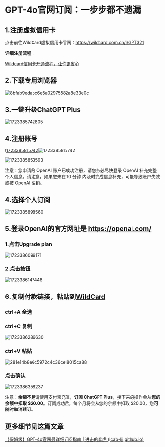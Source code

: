 #  GPT-4o官网订阅：一步步都不遗漏

## 1.注册虚拟信用卡

点击前往WildCard虚拟信用卡官网：https://wildcard.com.cn/i/GPT321

**详细注册流程**：

[Wildcard信用卡开通流程，让你更省心 ](https://ai-sora-chat.com/#/handbook/Wildcard-credit-card-activation-process-making-you-worry-free.html)

## 2.下载专用浏览器

![8bfab9edabc6e5a02975582a8e33e0c](https://chatd.oss-us-east-1.aliyuncs.com/img2/202408112215865.png)

## 3.一键升级ChatGPT Plus

![1723385742805](https://chatd.oss-us-east-1.aliyuncs.com/img2/202408112215193.jpg)

## 4.注册账号

\![1723385815742](./../../../../../../Wechat/WeChat%20Files/wxid_hngtemc9vl5j22/FileStorage/Temp/1723385815742.jpg)![1723385815742](https://chatd.oss-us-east-1.aliyuncs.com/img2/202408112217275.jpg)

![1723385853593](https://chatd.oss-us-east-1.aliyuncs.com/img2/202408112217560.jpg)

注意：您申请的 OpenAI 账户已成功注册，请您务必尽快登录 OpenAI 补充完整个人信息。请注意，如果您未在 10 分钟 内及时完成信息补充，可能导致账户失效或被 OpenAI 注销。

## 4.选择个人订阅

![1723385898560](https://chatd.oss-us-east-1.aliyuncs.com/img2/202408112218317.jpg)

## 5.登录OpenAI的官方网址是 https://openai.com/

### 1.点击Upgrade plan

![1723386099171](https://chatd.oss-us-east-1.aliyuncs.com/img2/202408112221412.jpg)

### 2.点击按钮

![1723386147448](https://chatd.oss-us-east-1.aliyuncs.com/img2/202408112222499.jpg)

## 6.复制付款链接，粘贴到[WildCard](https://wildcard.com.cn/i/GPT321)

### ctrl+A 全选

### ctrl+C 复制

![1723386286630](https://chatd.oss-us-east-1.aliyuncs.com/img2/202408112224890.jpg)

### ctrl+V 粘贴

![281e14b8e6c5972c4c36ce18015ca88](https://chatd.oss-us-east-1.aliyuncs.com/img2/202408112225498.png)

### 点击确认

![1723386358237](https://chatd.oss-us-east-1.aliyuncs.com/img2/202408112226478.jpg)

注意：**余额不足**请使用支付宝充值，**订阅 ChatGPT Plus**，接下来的操作会从**您的余额中扣取 $20.00**。订阅成功后，每个月将会从您的余额中扣取 $20.00，您**可随时取消续订**。

## 更多细节见这篇文章

[【保姆级】GPT-4o官网最详细订阅指南 | 进击的胖虎 (lcab-ljj.github.io)](https://lcab-ljj.github.io/2024/08/07/chatGPT4o-register/)
